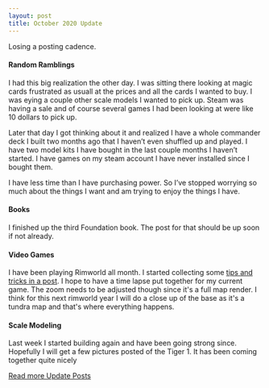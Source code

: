 ```yaml
---
layout: post
title: October 2020 Update
---
```


Losing a posting cadence.

#### Random Ramblings
I had this big realization the other day. I was sitting there looking at magic cards frustrated as usuall at the prices and all the cards I wanted to buy. I was eying a couple other scale models I wanted to pick up. Steam was having a sale and of course several games I had been looking at were like 10 dollars to pick up.

Later that day I got thinking about it and realized I have a whole commander deck I built two months ago that I haven’t even shuffled up and played. I have two model kits I have bought in the last couple months I haven’t started. I have games on my steam account I have never installed since I bought them.

I have less time than I have purchasing power. So I’ve stopped worrying so much about the things I want and am trying to enjoy the things I have.

#### Books
I finished up the third Foundation book. The post for that should be up soon if not already.

#### Video Games
I have been playing Rimworld all month. I started collecting some [tips and tricks in a post](https://tactictalisman.github.io/2020/08/14/rimworld-tips.html). I hope to have a time lapse put together for my current game. The zoom needs to be adjusted though since it's a full map render. I think for this next rimworld year I will do a close up of the base as it's a tundra map and that's where everything happens.

#### Scale Modeling
Last week I started building again and have been going strong since. Hopefully I will get a few pictures posted of the Tiger 1. It has been coming together quite nicely

[Read more Update Posts](https://tactictalisman.github.io/updates/)
